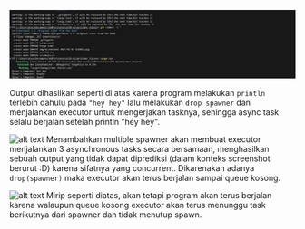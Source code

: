 ![alt text](<img/Screenshot 2024-05-07 142759.png>)

Output dihasilkan seperti di atas karena program melakukan `println` terlebih dahulu pada `"hey hey"` lalu melakukan `drop spawner` dan menjalankan executor untuk mengerjakan tasknya, sehingga async task selalu berjalan setelah println "hey hey".

![alt text](<../timer_future_old/img/without drop spawner.png>)
Menambahkan multiple spawner akan membuat executor menjalankan 3 asynchronous tasks secara bersamaan, menghasilkan sebuah output yang tidak dapat diprediksi (dalam konteks screenshot berurut :D) karena sifatnya yang concurrent. Dikarenakan adanya `drop(spawner)` maka executor akan terus berjalan sampai queue kosong.

![alt text](<../timer_future_old/img/with drop spawner.png>)
Mirip seperti diatas, akan tetapi program akan terus berjalan karena walaupun queue kosong executor akan terus menunggu task berikutnya dari spawner dan tidak menutup spawn.